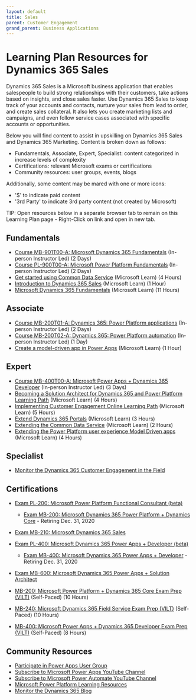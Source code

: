 ```yaml
---
layout: default
title: Sales
parent: Customer Engagement
grand_parent: Business Applications
---
```


# Learning Plan Resources for Dynamics 365 Sales

Dynamics 365 Sales is a Microsoft business application that enables salespeople to build strong relationships with their customers, take actions based on insights, and close sales faster. Use Dynamics 365 Sales to keep track of your accounts and contacts, nurture your sales from lead to order, and create sales collateral. It also lets you create marketing lists and campaigns, and even follow service cases associated with specific accounts or opportunities.

Below you will find content to assist in upskilling on Dynamics 365 Sales and Dynamics 365 Marketing. Content is broken down as follows:

* Fundamentals, Associate, Expert, Specialist: content categorized in increase levels of complexity
* Certifications: relevant Microsoft exams or certifications
* Community resources: user groups, events, blogs

Additionally, some content may be mared with one or more icons:

* '$' to indicate paid content
* '3rd Party' to indicate 3rd party content (not created by Microsoft)

TIP:  Open resources below in a separate browser tab to remain on this Learning Plan page - Right-Click on link and open in new tab.

## Fundamentals

* [Course MB-901T00-A: Microsoft Dynamics 365 Fundamentals](https://docs.microsoft.com/en-us/learn/certifications/courses/mb-901t00) (In-person Instructor Led) (2 Days)
* [Course PL-900T00-A: Microsoft Power Platform Fundamentals](https://docs.microsoft.com/en-us/learn/certifications/courses/pl-900t00) (In-person Instructor Led) (2 Days)
* [Get started using Common Data Service](https://docs.microsoft.com/en-us/learn/paths/get-started-cds/) (Microsoft Learn) (4 Hours)
* [Introduction to Dynamics 365 Sales](https://docs.microsoft.com/en-us/learn/wwl/introduction-dynamics-365-sales/) (Microsoft Learn) (1 Hour)
* [Microsoft Dynamics 365 Fundamentals](https://docs.microsoft.com/en-us/learn/paths/dynamics-365-fundamentals/) (Microsoft Learn) (11 Hours)

## Associate

* [Course MB-200T01-A: Dynamics 365: Power Platform applications](https://docs.microsoft.com/en-us/learn/certifications/courses/mb-200t01) (In-person Instructor Led) (2 Days)
* [Course MB-200T02-A: Dynamics 365: Power Platform automation](https://docs.microsoft.com/en-us/learn/certifications/courses/mb-200t02) (In-person Instructor Led) (1 Day)
* [Create a model-driven app in Power Apps](https://docs.microsoft.com/en-us/learn/paths/create-app-models-business-processes/) (Microsoft Learn) (1 Hour)

## Expert

* [Course MB-400T00-A: Microsoft Power Apps + Dynamics 365 Developer](https://docs.microsoft.com/en-us/learn/certifications/courses/mb-400t00) (In-person Instructor Led) (3 Days)
* [Becoming a Solution Architect for Dynamics 365 and Power Platform Learning Path](https://docs.microsoft.com/en-us/learn/paths/become-solution-architect/) (Microsoft Learn) (4 Hours)
* [Implementing Customer Engagement Online Learning Path](https://docs.microsoft.com/en-us/learn/paths/implementing-customer-engagement-apps/) (Microsoft Learn) (5 Hours)
* [Extend Dynamics 365 Portals](https://docs.microsoft.com/en-us/learn/paths/extend-dynamics-365-portals/) (Microsoft Learn) (3 Hours)
* [Extending the Common Data Service](https://docs.microsoft.com/en-us/learn/paths/extend-power-platform-common-data-service/) (Microsoft Learn) (2 Hours)
* [Extending the Power Platform user experience Model Driven apps](https://docs.microsoft.com/en-us/learn/paths/extend-power-platform-model-driven-app/) (Microsoft Learn) (4 Hours)

## Specialist

* [Monitor the Dynamics 365 Customer Engagement in the Field](https://community.dynamics.com/crm/b/crminthefield)

## Certifications

* [Exam PL-200: Microsoft Power Platform Functional Consultant (beta)](https://docs.microsoft.com/en-us/learn/certifications/exams/pl-200)
    * [Exam MB-200:  Microsoft Dynamics 365 Power Platform + Dynamics Core](https://docs.microsoft.com/en-us/learn/certifications/exams/mb-200) - Retiring Dec. 31, 2020
* [Exam MB-210: Microsoft Dynamics 365 Sales](https://docs.microsoft.com/en-us/learn/certifications/exams/mb-210)

* [Exam PL-400: Microsoft Dynamics 365 Power Apps + Developer (beta)](https://docs.microsoft.com/en-us/learn/certifications/exams/pl-400)
    * [Exam MB-400: Microsoft Dynamics 365 Power Apps + Developer](https://docs.microsoft.com/en-us/learn/certifications/exams/mb-400) - Retiring Dec. 31, 2020
* [Exam MB-600: Microsoft Dynamics 365 Power Apps + Solution Architect](https://docs.microsoft.com/en-us/learn/certifications/exams/mb-600)

* [MB-200: Microsoft Power Platform + Dynamics 365 Core Exam Prep (VILT)](https://partner.microsoft.com/en-us/training/assets/collection/mb-200-microsoft-power-platform-plus-dynamics-365-core#/) (Self-Paced) (10 Hours)
* [MB-240: Microsoft Dynamics 365 Field Service Exam Prep (VILT)](https://partner.microsoft.com/en-us/training/assets/collection/mb-240-microsoft-dynamics-365-field-service#/) (Self-Paced) (10 Hours)
* [MB-400: Microsoft Power Apps + Dynamics 365 Developer Exam Prep (VILT)](https://partner.microsoft.com/en-us/training/assets/collection/mb-400-microsoft-power-apps-dynamics-365-developer#/) (Self-Paced) (8 Hours)

## Community Resources

* [Participate in Power Apps User Group](https://www.powerappsug.com/home)
* [Subscribe to Microsoft Power Apps YouTube Channel](https://www.youtube.com/channel/UCGfWR2ekfRFckLjev6eQYLg)
* [Subscribe to Microsoft Power Automate YouTube Channel](https://www.youtube.com/channel/UCG98S4lL7nwlN8dxSF322bA)
* [Microsoft Power Platform Learning Resources](https://powerapps.microsoft.com/en-us/blog/microsoft-powerapps-learning-resources/)
* [Monitor the Dynamics 365 Blog](https://cloudblogs.microsoft.com/dynamics365/)